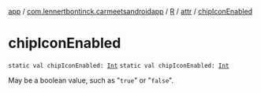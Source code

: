 [app](../../../index.md) / [com.lennertbontinck.carmeetsandroidapp](../../index.md) / [R](../index.md) / [attr](index.md) / [chipIconEnabled](./chip-icon-enabled.md)

# chipIconEnabled

`static val chipIconEnabled: `[`Int`](https://kotlinlang.org/api/latest/jvm/stdlib/kotlin/-int/index.html)
`static val chipIconEnabled: `[`Int`](https://kotlinlang.org/api/latest/jvm/stdlib/kotlin/-int/index.html)

May be a boolean value, such as "`true`" or "`false`".

